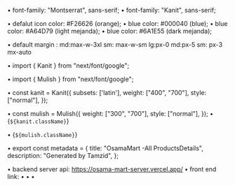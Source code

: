 • font-family: "Montserrat", sans-serif;
• font-family: "Kanit", sans-serif;

• defalut icon color: #F26626  (orange);
•  blue color: #000040 (blue);
•  blue color: #A64D79 (light mejanda);
•  blue color: #6A1E55 (dark mejanda);

• default margin : md:max-w-3xl sm: max-w-sm lg:px-0 md:px-5 sm: px-3 mx-auto 

• import { Kanit } from "next/font/google";

• import { Mulish } from "next/font/google";

• const kanit = Kanit({
  subsets: ['latin'], 
  weight: ["400", "700"],
  style: ["normal"],
});

• const mulish = Mulish({
  weight: ["300", "700"],
  style: ["normal"],
});
•    {` ${kanit.className} `}

•   {` ${mulish.className} `}

•   export const metadata = {
    title: "OsamaMart -All ProductsDetails",
    description: "Generated by Tamzid",
  };

• backend server api: https://osama-mart-server.vercel.app/
• front end link: 
• 
• 
• 